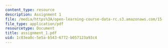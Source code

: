 ```yaml
---
content_type: resource
description: Assignment 1
file: /media/https%3A/open-learning-course-data-rc.s3.amazonaws.com/15-822-strategic-marketing-measurement-fall-2002/1c03ea0c5e5ab5436772b057123a93c4_assignment_1.pdf
file_type: application/pdf
resourcetype: Document
title: assignment_1.pdf
uid: 1c03ea0c-5e5a-b543-6772-b057123a93c4
---
```

